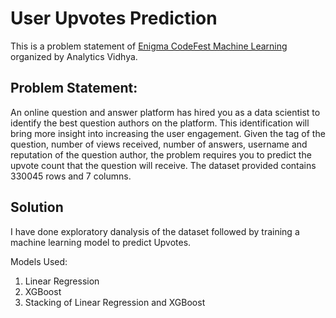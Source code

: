 # User Upvotes Prediction

This is a problem statement of [Enigma CodeFest Machine Learning](https://datahack.analyticsvidhya.com/contest/enigma-codefest-machine-learning/) organized by Analytics Vidhya. 

## Problem Statement:
An online question and answer platform has hired you as a data scientist to identify the best question authors on the platform. This identification will bring more insight into increasing the user engagement. Given the tag of the question, number of views received, number of answers, username and reputation of the question author, the problem requires you to predict the upvote count that the question will receive.
The dataset provided contains 330045 rows and 7 columns.

## Solution
I have done exploratory danalysis of the dataset followed by training a machine learning model to predict Upvotes.

Models Used:
1. Linear Regression
2. XGBoost
3. Stacking of Linear Regression and XGBoost
